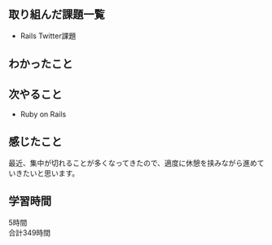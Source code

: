## 取り組んだ課題一覧
- Rails Twitter課題

## わかったこと


## 次やること
- Ruby on Rails

## 感じたこと
最近、集中が切れることが多くなってきたので、適度に休憩を挟みながら進めていきたいと思います。

## 学習時間
5時間<br />
合計349時間